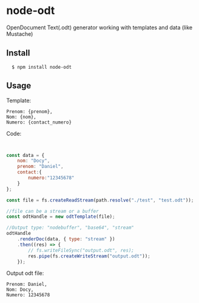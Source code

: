
# node-odt

OpenDocument Text(.odt) generator working with templates and data (like Mustache)

## Install

```
  $ npm install node-odt
```

## Usage

Template:
```odt
Prenom: {prenom},
Nom: {nom},
Numero: {contact_numero}
```

Code:
```js


const data = {
    nom: "Docy",
    prenom: "Daniel",
    contact:{
        numero:"12345678"
    }
};

const file = fs.createReadStream(path.resolve("./test", "test.odt"));

//file can be a stream or a buffer
const odtHandle = new odtTemplate(file);

//Output type: "nodebuffer", "base64", "stream"
odtHandle
    .renderDoc(data, { type: "stream" })
    .then((res) => {
        // fs.writeFileSync("output.odt", res);
        res.pipe(fs.createWriteStream("output.odt"));
    });


```
Output odt file:
```odt
Prenom: Daniel,
Nom: Docy,
Numero: 12345678
```